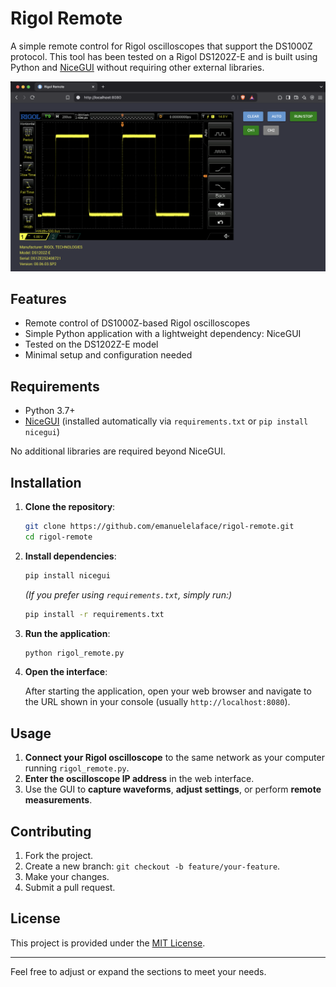# Rigol Remote

A simple remote control for Rigol oscilloscopes that support the DS1000Z protocol. This tool has been tested on a Rigol DS1202Z-E and is built using Python and [NiceGUI](https://nicegui.io/) without requiring other external libraries.

![Screenshot of Rigol Remote in action](images/screenshot.png)

## Features

- Remote control of DS1000Z-based Rigol oscilloscopes
- Simple Python application with a lightweight dependency: NiceGUI
- Tested on the DS1202Z-E model
- Minimal setup and configuration needed

## Requirements

- Python 3.7+  
- [NiceGUI](https://nicegui.io/) (installed automatically via `requirements.txt` or `pip install nicegui`)

No additional libraries are required beyond NiceGUI.

## Installation

1. **Clone the repository**:
   ```bash
   git clone https://github.com/emanuelelaface/rigol-remote.git
   cd rigol-remote
   ```

2. **Install dependencies**:
   ```bash
   pip install nicegui
   ```

   *(If you prefer using `requirements.txt`, simply run:)*  
   ```bash
   pip install -r requirements.txt
   ```

3. **Run the application**:
   ```bash
   python rigol_remote.py
   ```

4. **Open the interface**:

   After starting the application, open your web browser and navigate to the URL shown in your console (usually `http://localhost:8080`).

## Usage

1. **Connect your Rigol oscilloscope** to the same network as your computer running `rigol_remote.py`.
2. **Enter the oscilloscope IP address** in the web interface.
3. Use the GUI to **capture waveforms**, **adjust settings**, or perform **remote measurements**.

## Contributing

1. Fork the project.
2. Create a new branch: `git checkout -b feature/your-feature`.
3. Make your changes.
4. Submit a pull request.

## License

This project is provided under the [MIT License](LICENSE).

---  

Feel free to adjust or expand the sections to meet your needs.
